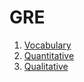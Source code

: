# GRE

1. [Vocabulary](Vocabulary/vocabulary.md)
2. [Quantitative](Quantitative/quantitativeIndex)   
3. [Qualitative](Qualitative/qualitativeIndex)
